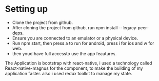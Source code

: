 # Setting up

- Clone the project from github.
- After cloning the project from github, run npm install --legacy-peer-deps.
- Ensure you are connected to an emulator or a physical device.
- Run npm start, then press a to run for android, press i for ios and w for web.
- then youd have full accessto use the app feautures.

The Application is bootstrap with react-native, i used a technology called React-native-magnus for the component, to make the building of my application faster. also i used redux toolkit to manage my state.
